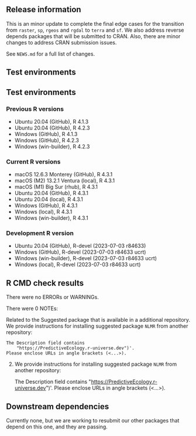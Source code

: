 ## Release information

This is an minor update to complete the final edge cases for the  transition from `raster`, `sp`, `rgeos` and `rgdal` to `terra` and `sf`. We also address reverse depends packages that will be submitted to CRAN. Also, there are minor changes to address CRAN submission issues.

See `NEWS.md` for a full list of changes.

## Test environments

## Test environments

### Previous R versions
* Ubuntu 20.04                 (GitHub), R 4.1.3
* Ubuntu 20.04                 (GitHub), R 4.2.3
* Windows                      (GitHub), R 4.1.3
* Windows                      (GitHub), R 4.2.3
* Windows                 (win-builder), R 4.2.3

### Current R versions
* macOS 12.6.3 Monterey        (GitHub), R 4.3.1
* macOS (M2) 13.2.1 Ventura     (local), R 4.3.1
* macOS (M1) Big Sur             (rhub), R 4.3.1
* Ubuntu 20.04                 (GitHub), R 4.3.1
* Ubuntu 20.04                  (local), R 4.3.1
* Windows                      (GitHub), R 4.3.1
* Windows                       (local), R 4.3.1
* Windows                 (win-builder), R 4.3.1

### Development R version
* Ubuntu 20.04                 (GitHub), R-devel (2023-07-03 r84633)
* Windows                      (GitHub), R-devel (2023-07-03 r84633 ucrt)
* Windows                 (win-builder), R-devel (2023-07-03 r84633 ucrt)
* Windows                       (local), R-devel (2023-07-03 r84633 ucrt)

## R CMD check results

There were no ERRORs or WARNINGs.

There were 0 NOTEs:

Related to the Suggested package that is available in a additional repository.
We provide instructions for installing suggested package `NLMR` from another repository:

    The Description field contains
        "https://PredictiveEcology.r-universe.dev")'.
    Please enclose URLs in angle brackets (<...>).

2. We provide instructions for installing suggested package `NLMR` from another repository:

    The Description field contains
        "https://PredictiveEcology.r-universe.dev")'.
    Please enclose URLs in angle brackets (<...>).

## Downstream dependencies

Currently none, but we are working to resubmit our other packages that depend on this one, and they are passing.
